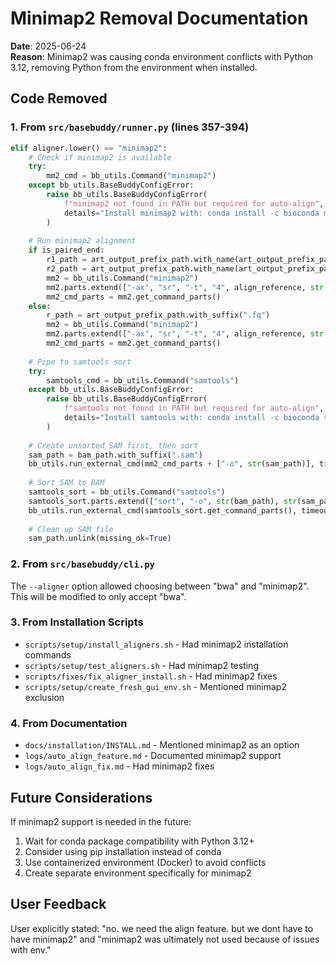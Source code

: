 # Minimap2 Removal Documentation

**Date**: 2025-06-24  
**Reason**: Minimap2 was causing conda environment conflicts with Python 3.12, removing Python from the environment when installed.

## Code Removed

### 1. From `src/basebuddy/runner.py` (lines 357-394)

```python
elif aligner.lower() == "minimap2":
    # Check if minimap2 is available
    try:
        mm2_cmd = bb_utils.Command("minimap2")
    except bb_utils.BaseBuddyConfigError:
        raise bb_utils.BaseBuddyConfigError(
            f"minimap2 not found in PATH but required for auto-align",
            details="Install minimap2 with: conda install -c bioconda minimap2"
        )
    
    # Run minimap2 alignment
    if is_paired_end:
        r1_path = art_output_prefix_path.with_name(art_output_prefix_path.name + "1.fq")
        r2_path = art_output_prefix_path.with_name(art_output_prefix_path.name + "2.fq")
        mm2 = bb_utils.Command("minimap2")
        mm2.parts.extend(["-ax", "sr", "-t", "4", align_reference, str(r1_path), str(r2_path)])
        mm2_cmd_parts = mm2.get_command_parts()
    else:
        r_path = art_output_prefix_path.with_suffix(".fq")
        mm2 = bb_utils.Command("minimap2")
        mm2.parts.extend(["-ax", "sr", "-t", "4", align_reference, str(r_path)])
        mm2_cmd_parts = mm2.get_command_parts()
    
    # Pipe to samtools sort
    try:
        samtools_cmd = bb_utils.Command("samtools")
    except bb_utils.BaseBuddyConfigError:
        raise bb_utils.BaseBuddyConfigError(
            f"samtools not found in PATH but required for auto-align",
            details="Install samtools with: conda install -c bioconda samtools"
        )
    
    # Create unsorted SAM first, then sort
    sam_path = bam_path.with_suffix(".sam")
    bb_utils.run_external_cmd(mm2_cmd_parts + ["-o", str(sam_path)], timeout_seconds=timeout, stream_output=True, cwd=run_output_dir)
    
    # Sort SAM to BAM
    samtools_sort = bb_utils.Command("samtools")
    samtools_sort.parts.extend(["sort", "-o", str(bam_path), str(sam_path)])
    bb_utils.run_external_cmd(samtools_sort.get_command_parts(), timeout_seconds=timeout, stream_output=True, cwd=run_output_dir)
    
    # Clean up SAM file
    sam_path.unlink(missing_ok=True)
```

### 2. From `src/basebuddy/cli.py`

The `--aligner` option allowed choosing between "bwa" and "minimap2". This will be modified to only accept "bwa".

### 3. From Installation Scripts

- `scripts/setup/install_aligners.sh` - Had minimap2 installation commands
- `scripts/setup/test_aligners.sh` - Had minimap2 testing
- `scripts/fixes/fix_aligner_install.sh` - Had minimap2 fixes
- `scripts/setup/create_fresh_gui_env.sh` - Mentioned minimap2 exclusion

### 4. From Documentation

- `docs/installation/INSTALL.md` - Mentioned minimap2 as an option
- `logs/auto_align_feature.md` - Documented minimap2 support
- `logs/auto_align_fix.md` - Had minimap2 fixes

## Future Considerations

If minimap2 support is needed in the future:
1. Wait for conda package compatibility with Python 3.12+
2. Consider using pip installation instead of conda
3. Use containerized environment (Docker) to avoid conflicts
4. Create separate environment specifically for minimap2

## User Feedback

User explicitly stated: "no. we need the align feature. but we dont have to have minimap2" and "minimap2 was ultimately not used because of issues with env."